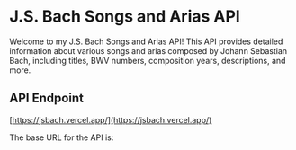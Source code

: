 # J.S. Bach Songs and Arias API

Welcome to my J.S. Bach Songs and Arias API! This API provides detailed information about various songs and arias composed by Johann Sebastian Bach, including titles, BWV numbers, composition years, descriptions, and more.

## API Endpoint
[https://jsbach.vercel.app/](https://jsbach.vercel.app/)

The base URL for the API is:

